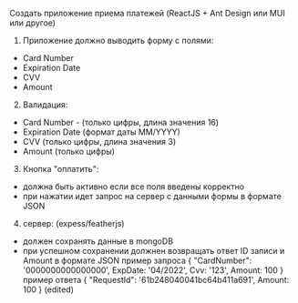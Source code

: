 Создать приложение приема платежей (ReactJS + Ant Design или MUI или другое)

1) Приложение должно выводить форму с полями:
- Card Number
- Expiration Date
- CVV
- Amount

2) Валидация:
- Card Number - (только цифры, длина значения 16)
- Expiration Date (формат даты MM/YYYY)
- CVV (только цифры, длина значения 3)
- Amount (только цифры)

3) Кнопка "оплатить":
- должна быть активно если все поля введены корректно
- при нажатии идет запрос на сервер с данными формы в формате JSON

4) сервер: (expess/featherjs)
- должен сохранять данные в mongoDB
- при успешном сохранении должнен возвращать ответ ID записи и Amount в формате JSON
пример запроса { "CardNumber": '0000000000000000', ExpDate: '04/2022', Cvv: '123', Amount: 100 }
пример ответа { "RequestId": '61b248040041bc64b411a691', Amount: 100 } (edited)